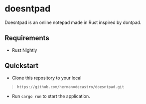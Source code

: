# doesntpad
Doesntpad is an online notepad made in Rust inspired by dontpad.

## Requirements
* Rust Nightly

## Quickstart
* Clone this repository to your local
> `https://github.com/hermanodecastro/doesntpad.git`

* Run `cargo run` to start the application.

